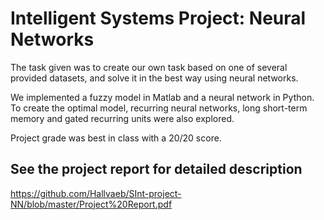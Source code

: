 # Intelligent Systems Project: Neural Networks

The task given was to create our own task based on one of several provided datasets, and solve it in the best way using neural networks.

We implemented a fuzzy model in Matlab and a neural network in Python. To create the optimal model, recurring neural networks, long short-term memory and gated recurring units were also explored.

Project grade was best in class with a 20/20 score.

## See the project report for detailed description
https://github.com/Hallvaeb/SInt-project-NN/blob/master/Project%20Report.pdf
